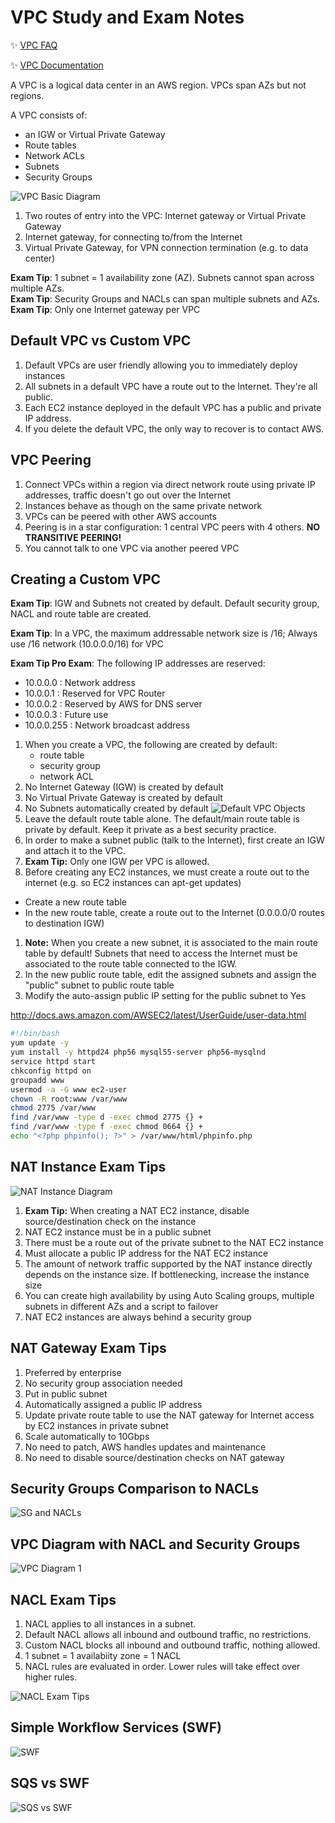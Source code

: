 # VPC Study and Exam Notes

:sparkles: [VPC FAQ](https://aws.amazon.com/vpc/faqs/)

:sparkles: [VPC Documentation](https://aws.amazon.com/documentation/vpc/)

A VPC is a logical data center in an AWS region.  VPCs span AZs but not regions.  

A VPC consists of:
  - an IGW or Virtual Private Gateway
  - Route tables
  - Network ACLs
  - Subnets
  - Security Groups


![VPC Basic Diagram](https://github.com/MathewT/aws-certified-developer/blob/master/VPC/vpc-basic-diagram.JPG)

1. Two routes of entry into the VPC:  Internet gateway or Virtual Private Gateway
1. Internet gateway, for connecting to/from the Internet
1. Virtual Private Gateway, for VPN connection termination (e.g. to data center)



**Exam Tip**: 1 subnet = 1 availability zone (AZ).  Subnets cannot span across multiple AZs.  
**Exam Tip**: Security Groups and NACLs can span multiple subnets and AZs.  
**Exam Tip**: Only one Internet gateway per VPC

## Default VPC vs Custom VPC

1. Default VPCs are user friendly allowing you to immediately deploy instances
1. All subnets in a default VPC have a route out to the Internet.  They're all public.
1. Each EC2 instance deployed in the default VPC has a public and private IP address.
1. If you delete the default VPC, the only way to recover is to contact AWS.

## VPC Peering
1. Connect VPCs within a region via direct network route using private IP addresses, traffic doesn't go out over the Internet
1. Instances behave as though on the same private network
1. VPCs can be peered with other AWS accounts
1. Peering is in a star configuration: 1 central VPC peers with 4 others.  **NO TRANSITIVE PEERING!**  
1. You cannot talk to one VPC via another peered VPC


## Creating a Custom VPC

**Exam Tip**: IGW and Subnets not created by default.   Default security group, NACL and route table are created.

**Exam Tip**: In a VPC, the maximum addressable network size is /16; Always use /16 network (10.0.0.0/16) for VPC

**Exam Tip Pro Exam**:  The following IP addresses are reserved:
  - 10.0.0.0 : Network address
  - 10.0.0.1 : Reserved for VPC Router
  - 10.0.0.2 : Reserved by AWS for DNS server
  - 10.0.0.3 : Future use
  - 10.0.0.255 : Network broadcast address

1. When you create a VPC, the following are created by default:
    - route table
    - security group
    - network ACL
1. No Internet Gateway (IGW) is created by default
1. No Virtual Private Gateway is created by default
1. No Subnets automatically created by default
![Default VPC Objects](https://github.com/MathewT/aws-certified-developer/blob/master/VPC/vpc-default.PNG)
1. Leave the default route table alone. The default/main route table is private by default.  Keep it private as a best security practice.
1. In order to make a subnet public (talk to the Internet), first create an IGW and attach it to the VPC.
1. **Exam Tip:** Only one IGW per VPC is allowed.  
1. Before creating any EC2 instances, we must create a route out to the internet (e.g. so EC2 instances can apt-get updates)
  - Create a new route table
  - In the new route table, create a route out to the Internet (0.0.0.0/0 routes to destination IGW)
1. **Note:**  When you create a new subnet, it is associated to the main route table by default!  Subnets that need to access the Internet must be associated to the route table connected to the IGW.
1. In the new public route table, edit the assigned subnets and assign the "public" subnet to public 
route table
1. Modify the auto-assign public IP setting for the public subnet to Yes

http://docs.aws.amazon.com/AWSEC2/latest/UserGuide/user-data.html

```bash
#!/bin/bash
yum update -y
yum install -y httpd24 php56 mysql55-server php56-mysqlnd
service httpd start
chkconfig httpd on
groupadd www
usermod -a -G www ec2-user
chown -R root:www /var/www
chmod 2775 /var/www
find /var/www -type d -exec chmod 2775 {} +
find /var/www -type f -exec chmod 0664 {} +
echo "<?php phpinfo(); ?>" > /var/www/html/phpinfo.php
```

## NAT Instance Exam Tips

![NAT Instance Diagram](https://github.com/MathewT/aws-certified-developer/blob/master/VPC/nat-instance.PNG)

1. **Exam Tip:** When creating a NAT EC2 instance, disable source/destination check on the instance
1. NAT EC2 instance must be in a public subnet
1. There must be a route out of the private subnet to the NAT EC2 instance
1. Must allocate a public IP address for the NAT EC2 instance
1. The amount of network traffic supported by the NAT instance directly depends on the instance size. If bottlenecking, increase the instance size
1. You can create high availability by using Auto Scaling groups, multiple subnets in different AZs and a script to failover
1. NAT EC2 instances are always behind a security group


## NAT Gateway Exam Tips
1. Preferred by enterprise
1. No security group association needed
1. Put in public subnet
1. Automatically assigned a public IP address
1. Update private route table to use the NAT gateway for Internet access by EC2 instances in private subnet
1. Scale automatically to 10Gbps
1. No need to patch, AWS handles updates and maintenance
1. No need to disable source/destination checks on NAT gateway

## Security Groups Comparison to NACLs

![SG and NACLs](https://github.com/MathewT/aws-certified-developer/blob/master/VPC/sg-vs-nacl.PNG)

## VPC Diagram with NACL and Security Groups

![VPC Diagram 1](https://github.com/MathewT/aws-certified-developer/blob/master/VPC/vpc-diagram-1.PNG)

## NACL Exam Tips
1. NACL applies to all instances in a subnet.
1. Default NACL allows all inbound and outbound traffic, no restrictions.
1. Custom NACL blocks all inbound and outbound traffic, nothing allowed.
1. 1 subnet = 1 availabiity zone = 1 NACL
1. NACL rules are evaluated in order.  Lower rules will take effect over higher rules.

![NACL Exam Tips](https://github.com/MathewT/aws-certified-developer/blob/master/VPC/nacl-exam-tips.PNG)


## Simple Workflow Services (SWF)

![SWF](https://github.com/MathewT/aws-certified-developer/blob/master/VPC/swf-1.PNG)

## SQS vs SWF
![SQS vs SWF](https://github.com/MathewT/aws-certified-developer/blob/master/VPC/sqs-vs-swf.PNG)



